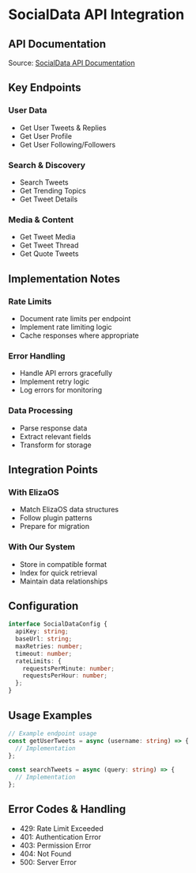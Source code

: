 # SocialData API Integration

## API Documentation
Source: [SocialData API Documentation](https://docs.socialdata.tools/reference/get-user-tweets-replies/)

## Key Endpoints

### User Data
- Get User Tweets & Replies
- Get User Profile
- Get User Following/Followers

### Search & Discovery
- Search Tweets
- Get Trending Topics
- Get Tweet Details

### Media & Content
- Get Tweet Media
- Get Tweet Thread
- Get Quote Tweets

## Implementation Notes

### Rate Limits
- Document rate limits per endpoint
- Implement rate limiting logic
- Cache responses where appropriate

### Error Handling
- Handle API errors gracefully
- Implement retry logic
- Log errors for monitoring

### Data Processing
- Parse response data
- Extract relevant fields
- Transform for storage

## Integration Points

### With ElizaOS
- Match ElizaOS data structures
- Follow plugin patterns
- Prepare for migration

### With Our System
- Store in compatible format
- Index for quick retrieval
- Maintain data relationships

## Configuration
```typescript
interface SocialDataConfig {
  apiKey: string;
  baseUrl: string;
  maxRetries: number;
  timeout: number;
  rateLimits: {
    requestsPerMinute: number;
    requestsPerHour: number;
  };
}
```

## Usage Examples
```typescript
// Example endpoint usage
const getUserTweets = async (username: string) => {
  // Implementation
};

const searchTweets = async (query: string) => {
  // Implementation
};
```

## Error Codes & Handling
- 429: Rate Limit Exceeded
- 401: Authentication Error
- 403: Permission Error
- 404: Not Found
- 500: Server Error 